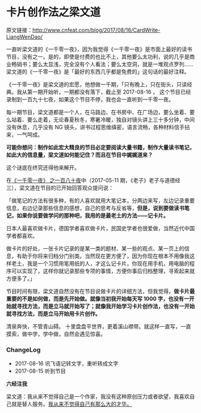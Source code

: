 # 卡片创作法之梁文道

原文链接：http://www.cnfeat.com/blog/2017/08/16/CardWrite-LiangWenDao/


一直听梁文道的《一千零一夜》，因为我觉得《一千零一夜》是市面上最好的读书节目，没有之一。是的，即使是付费的也比不上，其他要么太功利，说的几乎是商业畅销书；要么太显浅，完全没有个人看法；要么太空洞，就是一堆观点罗列……梁文道的《一千零一夜》是「最好的东西几乎都是免费的」这句话的最好注释。

《一千零一夜》是梁文道的宏愿，他想做一千期，「只有晚上，只在街头，只读经典。我从第一期开始听，一期都没有落下，截止至 2017-08-16 ， 这个节目已经录制到一百九十七夜，如果这个节目不停，我也会一直听到一千零一夜。

每一期节目，梁文道都是一个人，在马路边、在书房中、在广场边，要么坐着、要么站着、要么走着，无论春夏秋冬，寒暑冷暖，独自对镜头讲上三十多分钟，中间没有休息，几乎没有 NG 镜头，讲书过程思维缜密，语言流畅，各种材料信手拈来，一气呵成。

**可能你想问：制作如此宏大精良的节目必定要阅读大量书籍，制作大量读书笔记，如此大的信息量，梁文道如何能记住？而且在节目中娓娓道来？**

这个谜底在终究还得他来解开。

 在[《一千零一夜》 之一百八十夜](http://v.youku.com/v_show/id_XMjc1NTgyMDE2OA==.html?spm=a2h1n.8261147.reload_201705.1~3!6~DL~DT~A)中（2017-05-11 期，《老子》老子与道德经 三），梁文道在节目的已开始回答观众提问说：
 
「做笔记的方法有很多种，有的人喜欢就用大笔记本，分两边来写，左边记录重要信息，右边记录那些信息的感想，自己的思考与反省等，**但是，说到要做读书笔记，如果你说要做学问的那种吧，我用的是最老土的方法——记卡片。**

日本人最喜欢做卡片，德国学者喜欢做卡片，民国史学者也很爱做，当然近代中国学者都喜欢。

做卡片的好处，一张卡片记录的是某一类的题材、某一些的观点、某一页上的信息，有助于你将来归档分门别类。当然现在更方便了，因为你现在根本不用像我这样老土，我是一个习惯用笔用纸的人，才这么记卡片，你现在用手机，用电脑的程序可以实现了，这样你就记录那些专项的事情，方便你事后归档整理，寻索起来就方便多了。」

节目时间有限，梁文道自然没有在节目说做卡片的详细方法，但我觉得，**做卡片最重要的不是如何做，而是先开始做。就像当初我开始每天写 1000 字，也没有一开始就寻找方法，而是立马就开始写了；就像我开始学习卡片创作法，也没有一开始就寻找方法，而是立马开始用卡片创作。**

清泉奔快，不管青山碍。 十里盘盘平世界，更着溪山襟带。就这样一直写，一直摸索，做中学，学中做，自然会遇见惊喜。

### ChangeLog

- 2017-08-16 讯飞语记转文字，重听转成文字
- 2017-08-15 听到节目


**六经注我**

梁文道：我从来不觉得自己是一个作家，我没有这种原创压力或者欲望，我喜欢自己就是替人服务。[我从来不觉得自己有那么大的才华。](http://www.ilixiangguo.com/article/article/view/id/2807)
